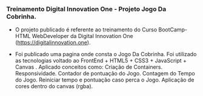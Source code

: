 ### Treinamento Digital Innovation One - Projeto Jogo Da Cobrinha.
- O projeto publicado é referente ao treinamento do Curso BootCamp-HTML WebDeveloper da Digital Innovation One (https://digitalinnovation.one).

- Foi publicado uma pagina onde consta o Jogo Da Cobrinha.  Foi utilizado as tecnologias voltado ao FrontEnd + HTML5 + CSS3 + JavaScript + Canvas . Aplicado conceitos como: Criação de Containers. Responsividade. Contador de pontuação do Jogo.  Contagem do Tempo do Jogo. Reiniciar tempo e pontuação caso perca o Jogo. Aplicação de cores dentro do canvas (rgba).
